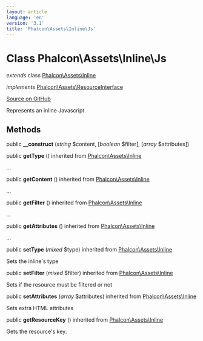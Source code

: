 ```yaml
---
layout: article
language: 'en'
version: '3.1'
title: 'Phalcon\Assets\Inline\Js'
---
```

# Class **Phalcon\Assets\Inline\Js**

*extends* class [Phalcon\Assets\Inline](/3.1/en/api/Phalcon_Assets_Inline)

*implements* [Phalcon\Assets\ResourceInterface](/3.1/en/api/Phalcon_Assets_ResourceInterface)

<a href="https://github.com/phalcon/cphalcon/tree/v3.1.0/phalcon/assets/inline/js.zep" class="btn btn-default btn-sm">Source on GitHub</a>

Represents an inline Javascript


## Methods
public  **__construct** (*string* $content, [*boolean* $filter], [*array* $attributes])





public  **getType** () inherited from [Phalcon\Assets\Inline](/3.1/en/api/Phalcon_Assets_Inline)

...


public  **getContent** () inherited from [Phalcon\Assets\Inline](/3.1/en/api/Phalcon_Assets_Inline)

...


public  **getFilter** () inherited from [Phalcon\Assets\Inline](/3.1/en/api/Phalcon_Assets_Inline)

...


public  **getAttributes** () inherited from [Phalcon\Assets\Inline](/3.1/en/api/Phalcon_Assets_Inline)

...


public  **setType** (*mixed* $type) inherited from [Phalcon\Assets\Inline](/3.1/en/api/Phalcon_Assets_Inline)

Sets the inline's type



public  **setFilter** (*mixed* $filter) inherited from [Phalcon\Assets\Inline](/3.1/en/api/Phalcon_Assets_Inline)

Sets if the resource must be filtered or not



public  **setAttributes** (*array* $attributes) inherited from [Phalcon\Assets\Inline](/3.1/en/api/Phalcon_Assets_Inline)

Sets extra HTML attributes



public  **getResourceKey** () inherited from [Phalcon\Assets\Inline](/3.1/en/api/Phalcon_Assets_Inline)

Gets the resource's key.



